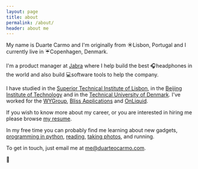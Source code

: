 ```yaml
---
layout: page
title: about
permalink: /about/
header: about me
---
```

My name is Duarte Carmo and I'm originally from ☀️Lisbon, Portugal and I currently live in ☔Copenhagen, Denmark. 

I'm a product manager at [Jabra](https://jabra.com) where I help build the best 🎧headphones in the world and also build 💻software tools to help the company.

I have studied in the [Superior Technical Institute of Lisbon](https://tecnico.ulisboa.pt/en/), in the [Beijing Institute of Technology](http://english.bit.edu.cn/) and in the [Technical University of Denmark](https://www.dtu.dk/english). I've worked for the [WYGroup](https://www.wygroup.net/), [Bliss Applications](https://www.blissapplications.com/) and [OnLiquid](https://onliquid.com/). 

If you wish to know more about my career, or you are interested in hiring me please browse [my resume](https://duarteocarmo.com/assets/docs/cv.pdf).

In my free time you can probably find me learning about new gadgets, [programming in python](https://github.com/duarteocarmo), [reading](https://github.com/duarteocarmo/my-personal-zen), [taking photos](https://instagram.com/duarteoc), and running. 

To get in touch, just email me at [me@duarteocarmo.com](mailto:me@duarteocarmo.com).

🚀